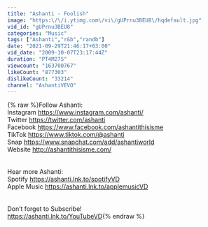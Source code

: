 ```yaml
---
title: "Ashanti - Foolish"
image: "https:\/\/i.ytimg.com\/vi\/gUPrnu3BEU8\/hqdefault.jpg"
vid_id: "gUPrnu3BEU8"
categories: "Music"
tags: ["Ashanti","r&b","randb"]
date: "2021-09-29T21:46:17+03:00"
vid_date: "2009-10-07T23:17:44Z"
duration: "PT4M27S"
viewcount: "163700767"
likeCount: "877303"
dislikeCount: "33214"
channel: "AshantiVEVO"
---
```

{% raw %}Follow Ashanti: <br />Instagram <a rel="nofollow" target="blank" href="https://www.instagram.com/ashanti/">https://www.instagram.com/ashanti/</a> <br />Twitter <a rel="nofollow" target="blank" href="https://twitter.com/ashanti">https://twitter.com/ashanti</a> <br />Facebook <a rel="nofollow" target="blank" href="https://www.facebook.com/ashantithisisme">https://www.facebook.com/ashantithisisme</a> <br />TikTok <a rel="nofollow" target="blank" href="https://www.tiktok.com/@ashanti">https://www.tiktok.com/@ashanti</a> <br />Snap <a rel="nofollow" target="blank" href="https://www.snapchat.com/add/ashantiworld">https://www.snapchat.com/add/ashantiworld</a> <br />Website <a rel="nofollow" target="blank" href="http://ashantithisisme.com/">http://ashantithisisme.com/</a> <br /><br /><br />Hear more Ashanti:<br />Spotify <a rel="nofollow" target="blank" href="https://ashanti.lnk.to/spotifyVD">https://ashanti.lnk.to/spotifyVD</a><br />Apple Music <a rel="nofollow" target="blank" href="https://ashanti.lnk.to/applemusicVD">https://ashanti.lnk.to/applemusicVD</a><br /><br /><br />Don’t forget to Subscribe!<br /><a rel="nofollow" target="blank" href="https://ashanti.lnk.to/YouTubeVD">https://ashanti.lnk.to/YouTubeVD</a>{% endraw %}

